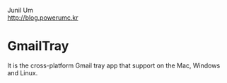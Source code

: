 Junil Um  
http://blog.powerumc.kr

GmailTray
=========

It is the cross-platform Gmail tray app that support on the Mac, Windows and Linux.  
